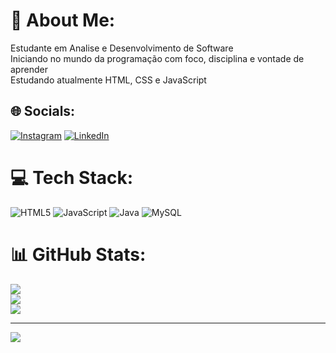 # 💫 About Me:
Estudante em Analise e Desenvolvimento de Software <br> Iniciando no mundo da programação com foco, disciplina e vontade de aprender<br>Estudando atualmente HTML, CSS e JavaScript <br>


## 🌐 Socials:
[![Instagram](https://img.shields.io/badge/Instagram-%23E4405F.svg?logo=Instagram&logoColor=white)](https://instagram.com/https://www.instagram.com/le.ozin?igsh=OW1jZWt0ZGV5N202) [![LinkedIn](https://img.shields.io/badge/LinkedIn-%230077B5.svg?logo=linkedin&logoColor=white)](https://linkedin.com/in/www.linkedin.com/in/leonardo-prado-amarilla-761511178) 

# 💻 Tech Stack:
![HTML5](https://img.shields.io/badge/html5-%23E34F26.svg?style=for-the-badge&logo=html5&logoColor=white) ![JavaScript](https://img.shields.io/badge/javascript-%23323330.svg?style=for-the-badge&logo=javascript&logoColor=%23F7DF1E) ![Java](https://img.shields.io/badge/java-%23ED8B00.svg?style=for-the-badge&logo=openjdk&logoColor=white) ![MySQL](https://img.shields.io/badge/mysql-4479A1.svg?style=for-the-badge&logo=mysql&logoColor=white)
# 📊 GitHub Stats:
![](https://github-readme-stats.vercel.app/api?username=AmarilLEO759&theme=cobalt&hide_border=false&include_all_commits=false&count_private=false)<br/>
![](https://github-readme-streak-stats.herokuapp.com/?user=AmarilLEO759&theme=cobalt&hide_border=false)<br/>
![](https://github-readme-stats.vercel.app/api/top-langs/?username=AmarilLEO759&theme=cobalt&hide_border=false&include_all_commits=false&count_private=false&layout=compact)

---
[![](https://visitcount.itsvg.in/api?id=AmarilLEO759&icon=0&color=0)](https://visitcount.itsvg.in)

<!-- Proudly created with GPRM ( https://gprm.itsvg.in ) -->
